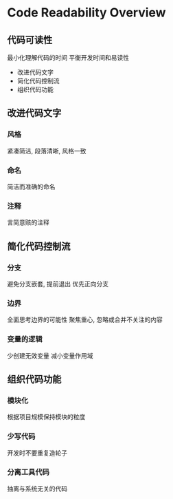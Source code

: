 <!--
 * @Author       : facsert
 * @Date         : 2023-05-23 15:28:43
 * @LastEditTime : 2023-07-31 08:57:56
 * @Description  : edit description
-->

# Code Readability Overview

## 代码可读性

最小化理解代码的时间
平衡开发时间和易读性

- 改进代码文字
- 简化代码控制流
- 组织代码功能

## 改进代码文字

### 风格

紧凑简洁, 段落清晰, 风格一致

### 命名

简洁而准确的命名

### 注释

言简意赅的注释

## 简化代码控制流

### 分支

避免分支嵌套, 提前退出
优先正向分支 

### 边界

全面思考边界的可能性
聚焦重心, 忽略或合并不关注的内容

### 变量的逻辑

少创建无效变量
减小变量作用域

## 组织代码功能

### 模块化

根据项目规模保持模块的粒度

### 少写代码

开发时不要重复造轮子

### 分离工具代码

抽离与系统无关的代码
